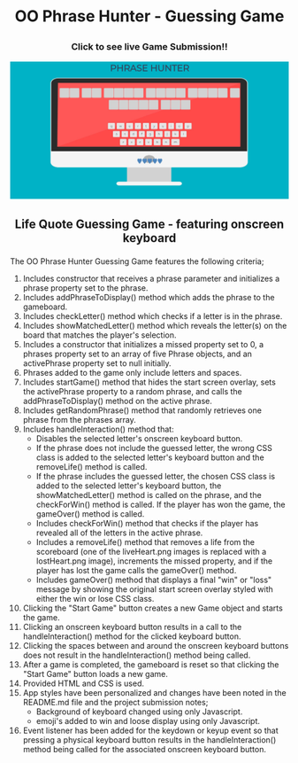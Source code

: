   <h1><b><p align="center">OO Phrase Hunter - Guessing Game</p></b></h1>


<h3><b><p align="center">Click to see live Game Submission!!</p></b></h3>
<a href=http://www.lifegame.sarahshelley.x10host.com/ target="_blank"><img src="https://github.com/sargef/guess-game-oo/blob/master/images/phrasehunter.JPG"></a>

<h2><b><p align="center">Life Quote Guessing Game - featuring onscreen keyboard</p></b></h2>

The OO Phrase Hunter Guessing Game features the following criteria;

1. Includes constructor that receives a phrase parameter and initializes a phrase property set to the phrase.
2. Includes addPhraseToDisplay() method which adds the phrase to the gameboard.
3. Includes checkLetter() method which checks if a letter is in the phrase.
4. Includes showMatchedLetter() method which reveals the letter(s) on the board that matches the player's selection.
5. Includes a constructor that initializes a missed property set to 0, a phrases property set to an array of five Phrase objects, and an activePhrase property set to null initially.
6. Phrases added to the game only include letters and spaces.
7. Includes startGame() method that hides the start screen overlay, sets the activePhrase property to a random phrase, and calls the addPhraseToDisplay() method on the active phrase.
8. Includes getRandomPhrase() method that randomly retrieves one phrase from the phrases array.
9. Includes handleInteraction() method that:
      + Disables the selected letter's onscreen keyboard button.
      + If the phrase does not include the guessed letter, the wrong CSS class is added to the selected letter's keyboard button and the        removeLife() method is called.
      + If the phrase includes the guessed letter, the chosen CSS class is added to the selected letter's keyboard button, the                  showMatchedLetter() method is called on the phrase, and the checkForWin() method is called. If the player has won the game, the          gameOver() method is called.
      + Includes checkForWin() method that checks if the player has revealed all of the letters in the active phrase.
      + Includes a removeLife() method that removes a life from the scoreboard (one of the liveHeart.png images is replaced with a              lostHeart.png image), increments the missed property, and if the player has lost the game calls the gameOver() method.
      + Includes gameOver() method that displays a final "win" or "loss" message by showing the original start screen overlay styled            with either the win or lose CSS class.
10. Clicking the "Start Game" button creates a new Game object and starts the game.
11. Clicking an onscreen keyboard button results in a call to the handleInteraction() method for the clicked keyboard button.
12. Clicking the spaces between and around the onscreen keyboard buttons does not result in the handleInteraction() method being called.
13. After a game is completed, the gameboard is reset so that clicking the "Start Game" button loads a new game.
14. Provided HTML and CSS is used.
15. App styles have been personalized and changes have been noted in the README.md file and the project submission notes;
      + Background of keyboard changed using only Javascript.
      + emoji's added to win and loose display using only Javascript.
16. Event listener has been added for the keydown or keyup event so that pressing a physical keyboard button results in the handleInteraction() method being called for the associated onscreen keyboard button.
